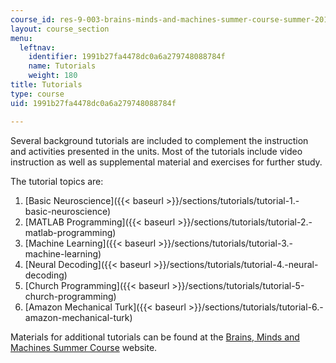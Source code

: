 ```yaml
---
course_id: res-9-003-brains-minds-and-machines-summer-course-summer-2015
layout: course_section
menu:
  leftnav:
    identifier: 1991b27fa4478dc0a6a279748088784f
    name: Tutorials
    weight: 180
title: Tutorials
type: course
uid: 1991b27fa4478dc0a6a279748088784f

---
```


Several background tutorials are included to complement the instruction and activities presented in the units. Most of the tutorials include video instruction as well as supplemental material and exercises for further study.

The tutorial topics are:

1.  [Basic Neuroscience]({{< baseurl >}}/sections/tutorials/tutorial-1.-basic-neuroscience)
2.  [MATLAB Programming]({{< baseurl >}}/sections/tutorials/tutorial-2.-matlab-programming)
3.  [Machine Learning]({{< baseurl >}}/sections/tutorials/tutorial-3.-machine-learning)
4.  [Neural Decoding]({{< baseurl >}}/sections/tutorials/tutorial-4.-neural-decoding)
5.  [Church Programming]({{< baseurl >}}/sections/tutorials/tutorial-5-church-programming)
6.  [Amazon Mechanical Turk]({{< baseurl >}}/sections/tutorials/tutorial-6.-amazon-mechanical-turk)

Materials for additional tutorials can be found at the [Brains, Minds and Machines Summer Course](http://cbmm.mit.edu/summer-school) website.